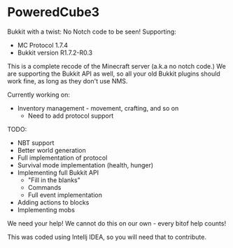 PoweredCube3
============

Bukkit with a twist: No Notch code to be seen!
Supporting:
- MC Protocol 1.7.4
- Bukkit version R1.7.2-R0.3

This is a complete recode of the Minecraft server (a.k.a no notch code.)
We are supporting the Bukkit API as well, so all your old Bukkit plugins should work fine,
as long as they don't use NMS.

Currently working on:
- Inventory management - movement, crafting, and so on
  - Need to add protocol support

TODO:
- NBT support
- Better world generation
- Full implementation of protocol
- Survival mode implementation (health, hunger)
- Implementing full Bukkit API
  - "Fill in the blanks"
  - Commands
  - Full event implementation
- Adding actions to blocks
- Implementing mobs

We need your help!
We cannot do this on our own - every bitof help counts!

This was coded using Intellj IDEA, so you will need that to contribute.
